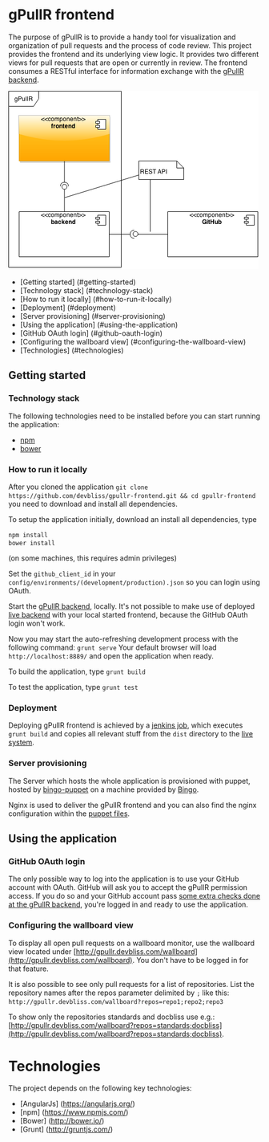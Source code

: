 # gPullR frontend
The purpose of gPullR is to provide a handy tool for visualization and organization of pull requests and the process of code review. This project provides the frontend and its underlying view logic. It provides two different views for pull requests that are open or currently in review. The frontend consumes a RESTful interface for information exchange with the [gPullR backend](https://github.com/devbliss/gpullr-backend/blob/master/README.md).

![components](/docs/components.png)

-  [Getting started] (#getting-started)
  -  [Technology stack] (#technology-stack)
  -  [How to run it locally] (#how-to-run-it-locally)
  -  [Deployment] (#deployment)
  -  [Server provisioning] (#server-provisioning)
-  [Using the application] (#using-the-application)
  -  [GitHub OAuth login] (#github-oauth-login)
  -  [Configuring the wallboard view] (#configuring-the-wallboard-view)
-  [Technologies] (#technologies)

## Getting started
### Technology stack
The following technologies need to be installed before you can start running the application:

  * [npm](https://www.npmjs.com/)
  * [bower](http://bower.io/)

### How to run it locally
After you cloned the application `git clone https://github.com/devbliss/gpullr-frontend.git && cd gpullr-frontend` you need to download and install all dependencies.

To setup the application initially, download an install all dependencies, type
```
npm install
bower install
```
(on some machines, this requires admin privileges)

Set the `github_client_id` in your `config/environments/(development/production).json` so you can login using OAuth.
 
Start the [gPullR backend](https://github.com/devbliss/gpullr-backend/blob/master/README.md#how-to-run-it-locally), locally. It's not possible to make use of deployed [live backend](http://gpullr.devbliss.com) with your local started frontend, because the GitHub OAuth login won't work.

Now you may start the auto-refreshing development process with the following command:
`grunt serve`
Your default browser will load `http://localhost:8889/` and open the application when ready.

To build the application, type
`grunt build`

To test the application, type
`grunt test`

### Deployment
Deploying gPullR frontend is achieved by a [jenkins job](http://jenkins.devbliss.com/view/gPullR/job/gPullR-frontend-build/), which executes `grunt build` and copies all relevant stuff from the `dist` directory to the [live system](http://gpullr.devbliss.com/).

### Server provisioning
The Server which hosts the whole application is provisioned with puppet, hosted by [bingo-puppet](https://github.com/devbliss/bingo-puppet/tree/master/modules/gpullr) on a machine provided by [Bingo](http://staging.bingo.devbliss.com/instances).

Nginx is used to deliver the gPullR frontend and you can also find the nginx configuration within the [puppet files](https://github.com/devbliss/bingo-puppet/blob/master/modules/gpullr/files/gpullr_nginx_conf.erb).

## Using the application
### GitHub OAuth login
The only possible way to log into the application is to use your GitHub account with OAuth. GitHub will ask you to accept the gPullR permission access. If you do so and your GitHub account pass [some extra checks done at the gPullR backend](https://github.com/devbliss/gpullr-backend/blob/master/README.md#using-the-application), you're logged in and ready to use the application.

### Configuring the wallboard view
To display all open pull requests on a wallboard monitor, use the wallboard view located under [http://gpullr.devbliss.com/wallboard](http://gpullr.devbliss.com/wallboard).
You don't have to be logged in for that feature.
 
It is also possible to see only pull requests for a list of repositories. List the repository names after the repos parameter delimited by `;` like this:
`http://gpullr.devbliss.com/wallboard?repos=repo1;repo2;repo3`

To show only the repositories standards and docbliss use e.g.: [http://gpullr.devbliss.com/wallboard?repos=standards;docbliss](http://gpullr.devbliss.com/wallboard?repos=standards;docbliss).

# Technologies
The project depends on the following key technologies:

* [AngularJs] (https://angularjs.org/)
* [npm] (https://www.npmjs.com/)
* [Bower] (http://bower.io/)
* [Grunt] (http://gruntjs.com/)
